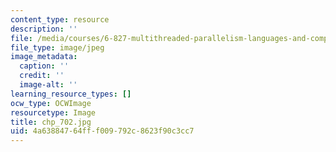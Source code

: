 ```yaml
---
content_type: resource
description: ''
file: /media/courses/6-827-multithreaded-parallelism-languages-and-compilers-fall-2002/4a63884764fff009792c8623f90c3cc7_chp_702.jpg
file_type: image/jpeg
image_metadata:
  caption: ''
  credit: ''
  image-alt: ''
learning_resource_types: []
ocw_type: OCWImage
resourcetype: Image
title: chp_702.jpg
uid: 4a638847-64ff-f009-792c-8623f90c3cc7
---
```

